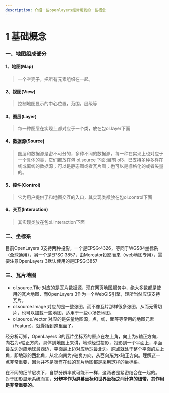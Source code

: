```yaml
---
description: 介绍一些openlayers经常用到的一些概念
---
```


# 1 基础概念

### 一、**地图组成部分**

#### 1、地图(Map)

> 一个空壳子，把所有元素组织在一起。

#### 2、视图(View)

> 控制地图显示的中心位置，范围，层级等

#### 3、图层(Layer)

> 每一种图层在实现上都对应于一个类，放在包ol.layer下面

#### 4、数据源(Source)

> 图层和数据源是密不可分的，多种不同的数据源，每一种在实现上也对应于一个具体的类，它们都放在包 ol.source 下面;目前 ol3，已支持多种多样在线或离线的数据源；可以是静态图或者瓦片图；也可以是栅格化的或者矢量的。

#### 5、控件(Control)

> 它为用户提供了和地图交互的入口，其实现类都放在包ol.control下面

#### 6、交互(Interaction)

> 其实现类放在包ol.interaction下面

### **二、坐标系**

&#x20;      目前OpenLayers 3支持两种投影，一个是EPSG:4326，等同于WGS84坐标系（全球通用），另一个是EPSG:3857，由Mercator投影而来（web地图专用），需要注意OpenLayers 3默认使用的是EPSG:3857

### **三、瓦片地图**

* ol.source.Tile 对应的是瓦片数据源，现在网页地图服务中，绝大多数都是使用的瓦片地图，而OpenLayers 3作为一个WebGIS引擎，理所当然应该支持瓦片。
* ol.source.Image 对应的是一整张图，而不像瓦片那样很多张图，从而无需切片，也可以加载一些地图，适用于一些小场景地图。
* ol.source.Vector 对应的是矢量地图源，点，线，面等等常用的地图元素(Feature)，就囊括到这里面了。

&#x20;      经分析可知，OpenLayers 3的瓦片坐标系的原点在左上角，向上为y轴正方向，向右为x轴正方向。具体到地图上来讲，地球经过投影，投影到一个平面上，平面最左边对应地球最西边，平面最上边对应地球最北边。原点就处于整个平面的左上角，即地球的西北角，从北向南为y轴负方向，从西向东为x轴正方向。理解这一点非常重要，因为并不是所有在线的瓦片地图都是采用这样的坐标系。

&#x20;      在不同的细节层次下，自然分辨率就可能不一样，这两者是紧密结合在一起的。 对于图形显示系统而言，**分辨率作为屏幕坐标和世界坐标之间计算的纽带，其作用是非常重要的。**
